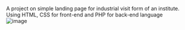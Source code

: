 A project on simple landing page for industrial visit form of an institute.<br>
Using HTML, CSS for front-end and PHP for back-end language<br>
![image](https://github.com/jeskhumancha/industrial_visit_form/assets/165833014/311bdd95-7833-49cc-97ce-2ed56ea80cc7)

